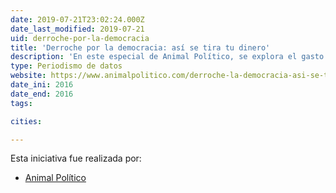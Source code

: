 ```yaml
---
date: 2019-07-21T23:02:24.000Z
date_last_modified: 2019-07-21
uid: derroche-por-la-democracia
title: 'Derroche por la democracia: así se tira tu dinero'
description: 'En este especial de Animal Político, se explora el gasto electoral para elegir gobernadoresen México y la mayoría de sus estados y cómo esta actividad aumentó considerablemente de un periodo a otro, y con ello una de las promesas de la reforma política, que pretendía bajar el costo de la democracia, se esfumó.'
type: Periodismo de datos
website: https://www.animalpolitico.com/derroche-la-democracia-asi-se-tira-dinero/
date_ini: 2016
date_end: 2016
tags:

cities: 

---
```


Esta iniciativa fue realizada por:

- [Animal Político](/organizaciones/animal-politico)
